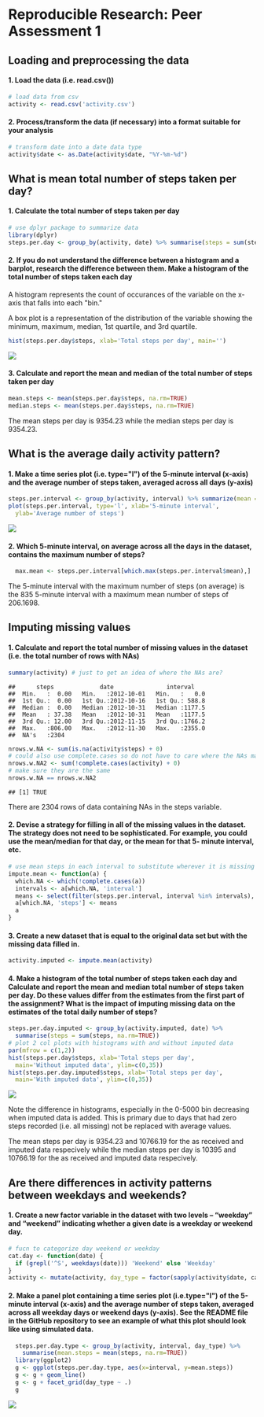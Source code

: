 # Reproducible Research: Peer Assessment 1


## Loading and preprocessing the data

#### 1. Load the data (i.e. read.csv())


```r
# load data from csv
activity <- read.csv('activity.csv')
```

#### 2. Process/transform the data (if necessary) into a format suitable for your analysis

```r
# transform date into a date data type
activity$date <- as.Date(activity$date, "%Y-%m-%d")
```


## What is mean total number of steps taken per day?

#### 1. Calculate the total number of steps taken per day

```r
# use dplyr package to summarize data
library(dplyr)
steps.per.day <- group_by(activity, date) %>% summarise(steps = sum(steps, na.rm=TRUE))
```

#### 2. If you do not understand the difference between a histogram and a barplot, research the difference between them. Make a histogram of the total number of steps taken each day

A histogram represents the count of occurances of the variable on the x-axis
that falls into each "bin."

A box plot is a representation of the distribution of the variable showing
the minimum, maximum, median, 1st quartile, and 3rd quartile.


```r
hist(steps.per.day$steps, xlab='Total steps per day', main='')
```

![](PA1_template_files/figure-html/unnamed-chunk-4-1.png) 

#### 3. Calculate and report the mean and median of the total number of steps taken per day

```r
mean.steps <- mean(steps.per.day$steps, na.rm=TRUE)
median.steps <- mean(steps.per.day$steps, na.rm=TRUE)
```
The mean steps per day is 9354.23 while the median
steps per day is 9354.23. 


## What is the average daily activity pattern?
#### 1. Make a time series plot (i.e. type="l") of the 5-minute interval (x-axis) and the average number of steps taken, averaged across all days (y-axis)

```r
steps.per.interval <- group_by(activity, interval) %>% summarize(mean = mean(steps, na.rm=TRUE))
plot(steps.per.interval, type='l', xlab='5-minute interval', 
  ylab='Average number of steps')
```

![](PA1_template_files/figure-html/unnamed-chunk-6-1.png) 

#### 2. Which 5-minute interval, on average across all the days in the dataset, contains the maximum number of steps?

```r
  max.mean <- steps.per.interval[which.max(steps.per.interval$mean),]
```
The 5-minute interval with the maximum number of steps (on average) is the
835 5-minute interval with a maximum mean number of steps
of 206.1698.

## Imputing missing values

#### 1. Calculate and report the total number of missing values in the dataset (i.e. the total number of rows with NAs)

```r
summary(activity) # just to get an idea of where the NAs are?
```

```
##      steps             date               interval     
##  Min.   :  0.00   Min.   :2012-10-01   Min.   :   0.0  
##  1st Qu.:  0.00   1st Qu.:2012-10-16   1st Qu.: 588.8  
##  Median :  0.00   Median :2012-10-31   Median :1177.5  
##  Mean   : 37.38   Mean   :2012-10-31   Mean   :1177.5  
##  3rd Qu.: 12.00   3rd Qu.:2012-11-15   3rd Qu.:1766.2  
##  Max.   :806.00   Max.   :2012-11-30   Max.   :2355.0  
##  NA's   :2304
```

```r
nrows.w.NA <- sum(is.na(activity$steps) + 0)
# could also use complete.cases so do not have to care where the NAs may be
nrows.w.NA2 <- sum(!complete.cases(activity) + 0)
# make sure they are the same
nrows.w.NA == nrows.w.NA2
```

```
## [1] TRUE
```

There are 2304 rows of data containing NAs in the steps variable.

#### 2. Devise a strategy for filling in all of the missing values in the dataset.  The strategy does not need to be sophisticated. For example, you could use the mean/median for that day, or the mean for that 5- minute interval, etc.

```r
# use mean steps in each interval to substitute wherever it is missing
impute.mean <- function(a) {
  which.NA <- which(!complete.cases(a))
  intervals <- a[which.NA, 'interval']
  means <- select(filter(steps.per.interval, interval %in% intervals), mean)
  a[which.NA, 'steps'] <- means
  a
}
```

#### 3. Create a new dataset that is equal to the original data set but with the missing data filled in.

```r
activity.imputed <- impute.mean(activity)
```

#### 4. Make a histogram of the total number of steps taken each day and Calculate and report the mean and median total number of steps taken per day. Do these values differ from the estimates from the first part of the assignment? What is the impact of imputing missing data on the estimates of the total daily number of steps?

```r
steps.per.day.imputed <- group_by(activity.imputed, date) %>% 
  summarise(steps = sum(steps, na.rm=TRUE))
# plot 2 col plots with histograms with and without imputed data
par(mfrow = c(1,2))
hist(steps.per.day$steps, xlab='Total steps per day',
  main='Without imputed data', ylim=c(0,35))
hist(steps.per.day.imputed$steps, xlab='Total steps per day', 
  main='With imputed data', ylim=c(0,35))
```

![](PA1_template_files/figure-html/unnamed-chunk-11-1.png) 

Note the difference in histograms, especially in the 0-5000 bin decreasing
when imputed data is added.  This is primary due to days that had zero steps
recorded (i.e. all missing) not be replaced with average values.

The mean steps per day is 9354.23 and
10766.19 for the as received
and imputed data respecively while the median steps per day is 
10395 and 
10766.19 for the as received 
and imputed data respecively.

## Are there differences in activity patterns between weekdays and weekends?

#### 1. Create a new factor variable in the dataset with two levels – “weekday” and “weekend” indicating whether a given date is a weekday or weekend day.

```r
# fucn to categorize day weekend or weekday
cat.day <- function(date) {
  if (grepl('^S', weekdays(date))) 'Weekend' else 'Weekday'
}
activity <- mutate(activity, day_type = factor(sapply(activity$date, cat.day)))
```

#### 2. Make a panel plot containing a time series plot (i.e.type="l") of the 5-minute interval (x-axis) and the average number of steps taken, averaged across all weekday days or weekend days (y-axis). See the README file in the GitHub repository to see an example of what this plot should look like using simulated data.

```r
  steps.per.day.type <- group_by(activity, interval, day_type) %>% 
    summarise(mean.steps = mean(steps, na.rm=TRUE))
  library(ggplot2)
  g <- ggplot(steps.per.day.type, aes(x=interval, y=mean.steps))
  g <- g + geom_line()
  g <- g + facet_grid(day_type ~ .)
  g
```

![](PA1_template_files/figure-html/unnamed-chunk-13-1.png) 
